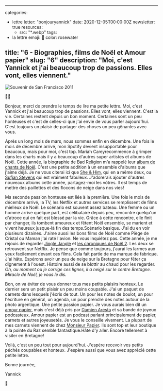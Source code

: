 
---
categories:
- lettre
letter: "bonjouryannick"
date: 2020-12-05T00:00:00Z
newsletter: true
resources:
  - src: "*.webp"
tags:
- la lettre
emoji: 💌
color: rosewater

title: "6 - Biographies, films de Noël et Amour papier"
slug: "6"
description: "Moi, c'est Yannick et j'ai beaucoup trop de passions. Elles vont, elles viennent."
---
![Souvenir de San Francisco 2011](Souvenir_de_San_Francisco_2011.jpg)


👋🏻

Bonjour, merci de prendre le temps de lire ma petite lettre. Moi, c'est Yannick et j'ai beaucoup trop de passions. Elles vont, elles viennent. C'est la vie. Certaines restent depuis un bon moment. Certaines sont un peu honteuses et c'est de celles-ci que j'ai envie de vous parler aujourd'hui. C'est toujours un plaisir de partager des choses un peu gênantes avec vous.

Après un long mois de mars, nous sommes enfin en décembre. Une fois le mois de décembre arrivé, mon Spotify devient insupportable pour beaucoup, mais pour moi, c'est top. Mariah Careyrecommence à grimper dans les charts mais il y a beaucoup d'autres super artistes et albums de Noël. Cette année, la biographie de Bad Religion m'a rappelé leur [album de chants de Noël](https://link.tospotify.com/eBZYwIdYRbb). C'est une petite addition à un ensemble d'albums que j'aime déjà. Je ne vous citerai ici que [She & Him](https://link.tospotify.com/tIVKRRhYRbb), qui en a même deux, ou [Sufjan Stevens](https://link.tospotify.com/7tDpnYmYRbb) qui est vraiment fabuleux. J'adorerais ajouter d'autres nouveaux albums cette année, partagez-moi les vôtres. Il est temps de mettre des paillettes et des flocons de neige dans nos vies!

Ma seconde passion honteuse est liée à la première. Une fois le mois de décembre arrivé, la TV, les Netflix et autres services se remplissent de films mielleux de Noël. Le scénario est souvent assez bateau. Une femme ou un homme arrive quelque part, est célibataire depuis peu, rencontre quelqu'un d'atroce qui en fait est blessé par la vie. Grâce à cette rencontre, elle finit par changer, ils tombent amoureux et fêtent Noël ensemble, se marient et vivent heureux jusque-là fin des temps.Scénario basique. J'ai du en voir plusieurs dizaines. J'aime aussi les bons films de Noël comme Piège de Cristal ou Maman j'ai raté l'avion. Ne vous inquiétez pas. Cette année, je me réjouis de regarder [Jingle Jangle](https://youtu.be/aYPUYVgwLWY) et [les chroniques de Noël 2](https://youtu.be/HVzBwSOcBaI). Les deux se retrouvent sur Netflix. Je pense que comme toujours, j'aurai les larmes aux yeux facilement devant ces films. Cela fait partie de ma marque de fabrique. J'ai hâte. Espérons avoir un peu de neige sur la Bretagne pour fêter ça dignement à l'ouest. Histoire aussi de se blottir au chaud pour les regarder. _Oh, au moment où je corrige ces lignes, il a neigé sur le centre Bretagne. Miracle de Noël, je vous le dis._

Bon, on va éviter de vous donner tous mes petits plaisirs honteux. Le dernier sera un petit plaisir un peu moins coupable. J'ai un paquet de carnets dans lesquels j'écris de tout. Un pour les notes de boulot, un pour l'écriture en général, un agenda, un pour prendre des notes autour de la photo argentique. Une petite passion papier. Je vous aurais bien dit un [amour papier](https://lnk.to/amourpapier), mais c'est déjà pris par [Damien Aresta](https://damien.cool) et sa bande de joyeux podcasteux. Amour papier est un podcast parlant principalement de papier, carnets et autres joyeusetés. Je vous le conseille vivement. La plupart de mes carnets viennent de chez [Monsieur Papier](https://monsieurpapier.fr). Ils sont top et leur boutique à la pointe du Raz semble fantastique.Hâte d'y aller. Encore tellement à visiter en Bretagne!

​Voilà, c'est un peu tout pour aujourd'hui. J'espère recevoir vos petits péchés coupables et honteux. J'espère aussi que vous avez apprécié cette petite lettre.

Bonne journée,

Yannick

💌

